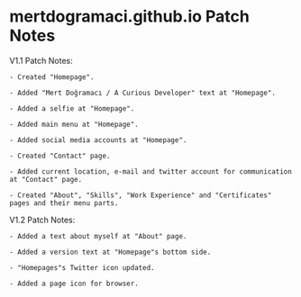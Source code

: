 # mertdogramaci.github.io Patch Notes
V1.1 Patch Notes:
  
    - Created "Homepage".
    
    - Added "Mert Doğramacı / A Curious Developer" text at "Homepage".
    
    - Added a selfie at "Homepage".
    
    - Added main menu at "Homepage".
    
    - Added social media accounts at "Homepage".
  
    - Created "Contact" page.
    
    - Added current location, e-mail and twitter account for communication at "Contact" page.
  
    - Created "About", "Skills", "Work Experience" and "Certificates" pages and their menu parts.



V1.2 Patch Notes:

    - Added a text about myself at "About" page.
  
    - Added a version text at "Homepage"s bottom side.
  
    - "Homepages"s Twitter icon updated.
  
    - Added a page icon for browser.
